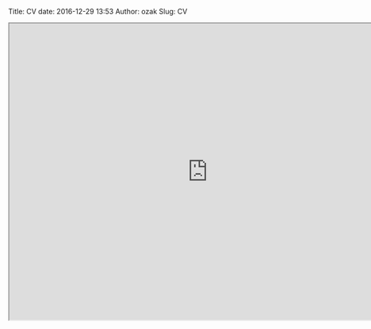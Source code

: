 Title: CV
date: 2016-12-29 13:53
Author: ozak
Slug: CV

<iframe src="https://drive.google.com/file/d/101M2PPCyjplHAjn_lT_gwyeXmmFY-gGO/preview" width="800" height="600"></iframe>